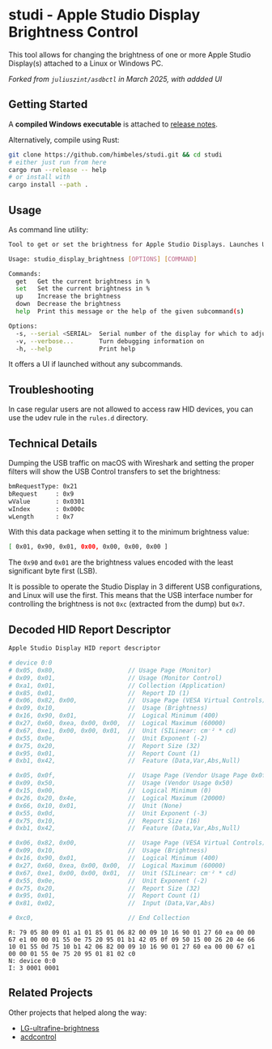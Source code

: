 # studi - Apple Studio Display Brightness Control

This tool allows for changing the brightness of one or more Apple Studio Display(s) attached to a Linux or Windows PC.

*Forked from `juliuszint/asdbctl` in March 2025, with addded UI*

## Getting Started

A **compiled Windows executable** is attached to [release notes](https://github.com/himbeles/studi/releases/tag/v1.0.1).

Alternatively, compile using Rust:

```bash
git clone https://github.com/himbeles/studi.git && cd studi
# either just run from here
cargo run --release -- help
# or install with
cargo install --path .
```

## Usage

As command line utility:

```sh
Tool to get or set the brightness for Apple Studio Displays. Launches UI if no command is given.

Usage: studio_display_brightness [OPTIONS] [COMMAND]

Commands:
  get   Get the current brightness in %
  set   Set the current brightness in %
  up    Increase the brightness
  down  Decrease the brightness
  help  Print this message or the help of the given subcommand(s)

Options:
  -s, --serial <SERIAL>  Serial number of the display for which to adjust the brightness
  -v, --verbose...       Turn debugging information on
  -h, --help             Print help
```

It offers a UI if launched without any subcommands.


## Troubleshooting

In case regular users are not allowed to access raw HID devices, you can use the udev rule in the `rules.d` directory.

## Technical Details

Dumping the USB traffic on macOS with Wireshark and setting the proper filters will show the USB Control transfers to set the brightness:

```sh
bmRequestType: 0x21
bRequest     : 0x9
wValue       : 0x0301
wIndex       : 0x000c
wLength      : 0x7
```

With this data package when setting it to the minimum brightness value:

```sh
[ 0x01, 0x90, 0x01, 0x00, 0x00, 0x00, 0x00 ]
```

The `0x90` and `0x01` are the brightness values encoded with the least significant byte first (LSB).

It is possible to operate the Studio Display in 3 different USB configurations, and Linux will use the first. This means that the USB interface number for controlling the brightness is not `0xc` (extracted from the dump) but `0x7`.

## Decoded HID Report Descriptor

```sh
Apple Studio Display HID report descriptor

# device 0:0
# 0x05, 0x80,                    // Usage Page (Monitor)                0
# 0x09, 0x01,                    // Usage (Monitor Control)             2
# 0xa1, 0x01,                    // Collection (Application)            4
# 0x85, 0x01,                    //  Report ID (1)                      6
# 0x06, 0x82, 0x00,              //  Usage Page (VESA Virtual Controls) 8
# 0x09, 0x10,                    //  Usage (Brightness)                 11
# 0x16, 0x90, 0x01,              //  Logical Minimum (400)              13
# 0x27, 0x60, 0xea, 0x00, 0x00,  //  Logical Maximum (60000)            16
# 0x67, 0xe1, 0x00, 0x00, 0x01,  //  Unit (SILinear: cm⁻² * cd)         21
# 0x55, 0x0e,                    //  Unit Exponent (-2)                 26
# 0x75, 0x20,                    //  Report Size (32)                   28
# 0x95, 0x01,                    //  Report Count (1)                   30
# 0xb1, 0x42,                    //  Feature (Data,Var,Abs,Null)        32

# 0x05, 0x0f,                    //  Usage Page (Vendor Usage Page 0x0f) 34
# 0x09, 0x50,                    //  Usage (Vendor Usage 0x50)          36
# 0x15, 0x00,                    //  Logical Minimum (0)                38
# 0x26, 0x20, 0x4e,              //  Logical Maximum (20000)            40
# 0x66, 0x10, 0x01,              //  Unit (None)                        43
# 0x55, 0x0d,                    //  Unit Exponent (-3)                 46
# 0x75, 0x10,                    //  Report Size (16)                   48
# 0xb1, 0x42,                    //  Feature (Data,Var,Abs,Null)        50

# 0x06, 0x82, 0x00,              //  Usage Page (VESA Virtual Controls) 52
# 0x09, 0x10,                    //  Usage (Brightness)                 55
# 0x16, 0x90, 0x01,              //  Logical Minimum (400)              57
# 0x27, 0x60, 0xea, 0x00, 0x00,  //  Logical Maximum (60000)            60
# 0x67, 0xe1, 0x00, 0x00, 0x01,  //  Unit (SILinear: cm⁻² * cd)         65
# 0x55, 0x0e,                    //  Unit Exponent (-2)                 70
# 0x75, 0x20,                    //  Report Size (32)                   72
# 0x95, 0x01,                    //  Report Count (1)                   74
# 0x81, 0x02,                    //  Input (Data,Var,Abs)               76

# 0xc0,                          // End Collection                      78
```

```
R: 79 05 80 09 01 a1 01 85 01 06 82 00 09 10 16 90 01 27 60 ea 00 00 67 e1 00 00 01 55 0e 75 20 95 01 b1 42 05 0f 09 50 15 00 26 20 4e 66 10 01 55 0d 75 10 b1 42 06 82 00 09 10 16 90 01 27 60 ea 00 00 67 e1 00 00 01 55 0e 75 20 95 01 81 02 c0
N: device 0:0
I: 3 0001 0001
```

## Related Projects

Other projects that helped along the way:

- [LG-ultrafine-brightness](https://github.com/ycsos/LG-ultrafine-brightness)
- [acdcontrol](https://github.com/yhaenggi/acdcontrol)